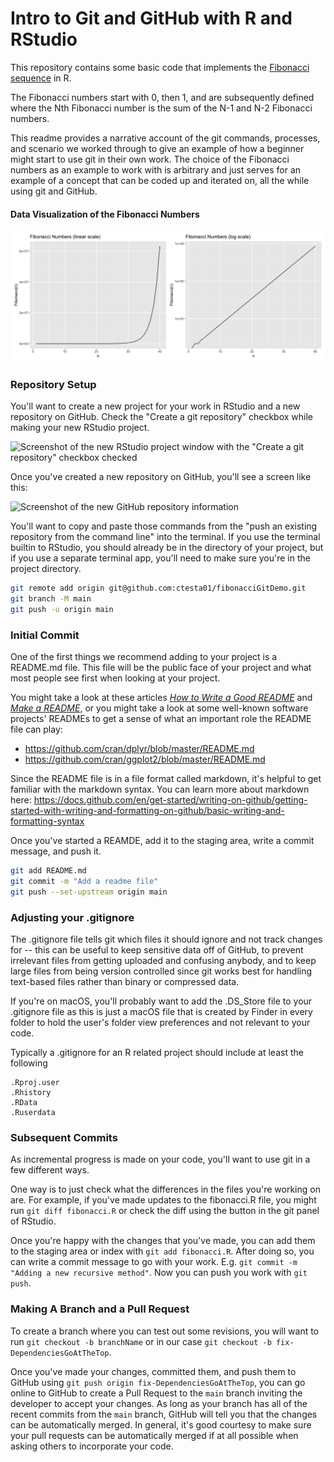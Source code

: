 # Intro to Git and GitHub with R and RStudio 

This repository contains some basic code that implements the [Fibonacci sequence](https://en.wikipedia.org/wiki/Fibonacci_number) in R.

The Fibonacci numbers start with 0, then 1, and are subsequently defined 
where the Nth Fibonacci number is the sum of the N-1 and N-2 Fibonacci numbers.

This readme provides a narrative account of the git commands, processes, and scenario 
we worked through to give an example of how a beginner might start to use git in 
their own work. The choice of the Fibonacci numbers as an example to work with is 
arbitrary and just serves for an example of a concept that can be coded up and 
iterated on, all the while using git and GitHub. 

#### Data Visualization of the Fibonacci Numbers 

![Figure showing the Fibonacci numbers, on linear and log scale](fibonacci_numbers_figure.png)

### Repository Setup

You'll want to create a new project for your work in RStudio and a new repository 
on GitHub. Check the "Create a git repository" checkbox while making your new RStudio project.

![Screenshot of the new RStudio project window with the "Create a git repository" checkbox checked](new_rstudio_project.png)

Once you've created a new repository on GitHub, you'll see a screen like this: 

![Screenshot of the new GitHub repository information](figures/new_github_repo.png)

You'll want to copy and paste those commands from the "push an existing repository from the command line"
into the terminal.  If you use the terminal builtin to RStudio, you should already be in the 
directory of your project, but if you use a separate terminal app, you'll need to make sure you're in 
the project directory. 

```sh
git remote add origin git@github.com:ctesta01/fibonacciGitDemo.git
git branch -M main
git push -u origin main
```

### Initial Commit 

One of the first things we recommend adding to your project is a README.md file.
This file will be the public face of your project and what most people see first
when looking at your project. 

You might take a look at these articles *[How to Write a Good README](https://www.freecodecamp.org/news/how-to-write-a-good-readme-file/)*
and *[Make a README](https://www.makeareadme.com/)*,
or you might take a look at some well-known software projects' READMEs to get a sense
of what an important role the README file can play: 

  - https://github.com/cran/dplyr/blob/master/README.md 
  - https://github.com/cran/ggplot2/blob/master/README.md 

Since the README file is in a file format called markdown, it's helpful to get 
familiar with the markdown syntax.  You can learn more about markdown here: 
https://docs.github.com/en/get-started/writing-on-github/getting-started-with-writing-and-formatting-on-github/basic-writing-and-formatting-syntax

Once you've started a REAMDE, add it to the staging area, write a commit message,
and push it. 

```sh
git add README.md
git commit -m "Add a readme file"
git push --set-upstream origin main 
```

### Adjusting your .gitignore

The .gitignore file tells git which files it should ignore and not track changes
for -- this can be useful to keep sensitive data off of GitHub, to prevent
irrelevant files from getting uploaded and confusing anybody, and to keep large
files from being version controlled since git works best for handling text-based
files rather than binary or compressed data.

If you're on macOS, you'll probably want to add the .DS_Store file to your
.gitignore file as this is just a macOS file that is created by Finder in every
folder to hold the user's folder view preferences and not relevant to your code.

Typically a .gitignore for an R related project should include at least the following

```
.Rproj.user
.Rhistory
.RData
.Ruserdata
```

### Subsequent Commits

As incremental progress is made on your code, you'll want to use git in a few 
different ways. 

One way is to just check what the differences in the files you're working on 
are.  For example, if you've made updates to the fibonacci.R file, you might 
run `git diff fibonacci.R` or check the diff using the button in the git panel 
of RStudio. 

Once you're happy with the changes that you've made, you can add them to the 
staging area or index with `git add fibonacci.R`.  After doing so, you can write a 
commit message to go with your work.  E.g. `git commit -m "Adding a new recursive method"`.
Now you can push you work with `git push`. 

### Making A Branch and a Pull Request 

To create a branch where you can test out some revisions, you will want to 
run `git checkout -b branchName` or in our case `git checkout -b fix-DependenciesGoAtTheTop`.

Once you've made your changes, committed them, and push them to GitHub using `git push origin fix-DependenciesGoAtTheTop`, you can go online to GitHub to create a Pull Request to the 
`main` branch inviting the developer to accept your changes.  As long as your branch has 
all of the recent commits from the `main` branch, GitHub will tell you that the changes can 
be automatically merged.  In general, it's good courtesy to make sure your pull requests 
can be automatically merged if at all possible when asking others to incorporate your code.